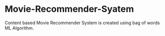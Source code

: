 # Movie-Recommender-Syatem
Content based Movie Recommender System is created using bag of words ML Algorithm.
